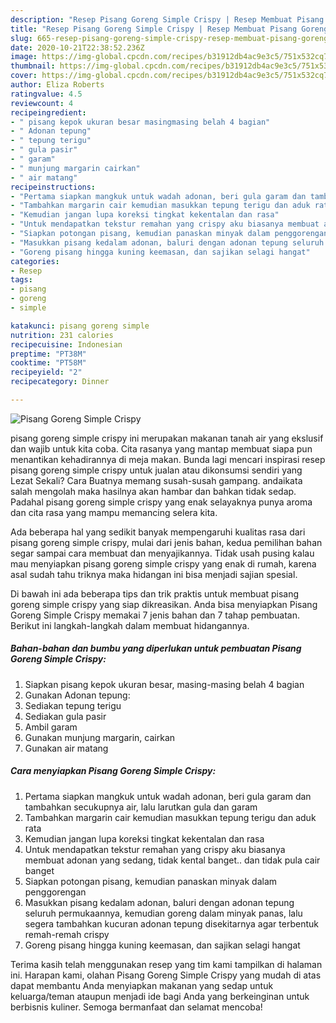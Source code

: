 ```yaml
---
description: "Resep Pisang Goreng Simple Crispy | Resep Membuat Pisang Goreng Simple Crispy Yang Enak dan Simpel"
title: "Resep Pisang Goreng Simple Crispy | Resep Membuat Pisang Goreng Simple Crispy Yang Enak dan Simpel"
slug: 665-resep-pisang-goreng-simple-crispy-resep-membuat-pisang-goreng-simple-crispy-yang-enak-dan-simpel
date: 2020-10-21T22:38:52.236Z
image: https://img-global.cpcdn.com/recipes/b31912db4ac9e3c5/751x532cq70/pisang-goreng-simple-crispy-foto-resep-utama.jpg
thumbnail: https://img-global.cpcdn.com/recipes/b31912db4ac9e3c5/751x532cq70/pisang-goreng-simple-crispy-foto-resep-utama.jpg
cover: https://img-global.cpcdn.com/recipes/b31912db4ac9e3c5/751x532cq70/pisang-goreng-simple-crispy-foto-resep-utama.jpg
author: Eliza Roberts
ratingvalue: 4.5
reviewcount: 4
recipeingredient:
- " pisang kepok ukuran besar masingmasing belah 4 bagian"
- " Adonan tepung"
- " tepung terigu"
- " gula pasir"
- " garam"
- " munjung margarin cairkan"
- " air matang"
recipeinstructions:
- "Pertama siapkan mangkuk untuk wadah adonan, beri gula garam dan tambahkan secukupnya air, lalu larutkan gula dan garam"
- "Tambahkan margarin cair kemudian masukkan tepung terigu dan aduk rata"
- "Kemudian jangan lupa koreksi tingkat kekentalan dan rasa"
- "Untuk mendapatkan tekstur remahan yang crispy aku biasanya membuat adonan yang sedang, tidak kental banget.. dan tidak pula cair banget"
- "Siapkan potongan pisang, kemudian panaskan minyak dalam penggorengan"
- "Masukkan pisang kedalam adonan, baluri dengan adonan tepung seluruh permukaannya, kemudian goreng dalam minyak panas, lalu segera tambahkan kucuran adonan tepung disekitarnya agar terbentuk remah-remah crispy"
- "Goreng pisang hingga kuning keemasan, dan sajikan selagi hangat"
categories:
- Resep
tags:
- pisang
- goreng
- simple

katakunci: pisang goreng simple 
nutrition: 231 calories
recipecuisine: Indonesian
preptime: "PT38M"
cooktime: "PT58M"
recipeyield: "2"
recipecategory: Dinner

---
```



![Pisang Goreng Simple Crispy](https://img-global.cpcdn.com/recipes/b31912db4ac9e3c5/751x532cq70/pisang-goreng-simple-crispy-foto-resep-utama.jpg)


pisang goreng simple crispy ini merupakan makanan tanah air yang ekslusif dan wajib untuk kita coba. Cita rasanya yang mantap membuat siapa pun menantikan kehadirannya di meja makan.
Bunda lagi mencari inspirasi resep pisang goreng simple crispy untuk jualan atau dikonsumsi sendiri yang Lezat Sekali? Cara Buatnya memang susah-susah gampang. andaikata salah mengolah maka hasilnya akan hambar dan bahkan tidak sedap. Padahal pisang goreng simple crispy yang enak selayaknya punya aroma dan cita rasa yang mampu memancing selera kita.



Ada beberapa hal yang sedikit banyak mempengaruhi kualitas rasa dari pisang goreng simple crispy, mulai dari jenis bahan, kedua pemilihan bahan segar sampai cara membuat dan menyajikannya. Tidak usah pusing kalau mau menyiapkan pisang goreng simple crispy yang enak di rumah, karena asal sudah tahu triknya maka hidangan ini bisa menjadi sajian spesial.


Di bawah ini ada beberapa tips dan trik praktis untuk membuat pisang goreng simple crispy yang siap dikreasikan. Anda bisa menyiapkan Pisang Goreng Simple Crispy memakai 7 jenis bahan dan 7 tahap pembuatan. Berikut ini langkah-langkah dalam membuat hidangannya.

<!--inarticleads1-->

##### Bahan-bahan dan bumbu yang diperlukan untuk pembuatan Pisang Goreng Simple Crispy:

1. Siapkan  pisang kepok ukuran besar, masing-masing belah 4 bagian
1. Gunakan  Adonan tepung:
1. Sediakan  tepung terigu
1. Sediakan  gula pasir
1. Ambil  garam
1. Gunakan  munjung margarin, cairkan
1. Gunakan  air matang




<!--inarticleads2-->

##### Cara menyiapkan Pisang Goreng Simple Crispy:

1. Pertama siapkan mangkuk untuk wadah adonan, beri gula garam dan tambahkan secukupnya air, lalu larutkan gula dan garam
1. Tambahkan margarin cair kemudian masukkan tepung terigu dan aduk rata
1. Kemudian jangan lupa koreksi tingkat kekentalan dan rasa
1. Untuk mendapatkan tekstur remahan yang crispy aku biasanya membuat adonan yang sedang, tidak kental banget.. dan tidak pula cair banget
1. Siapkan potongan pisang, kemudian panaskan minyak dalam penggorengan
1. Masukkan pisang kedalam adonan, baluri dengan adonan tepung seluruh permukaannya, kemudian goreng dalam minyak panas, lalu segera tambahkan kucuran adonan tepung disekitarnya agar terbentuk remah-remah crispy
1. Goreng pisang hingga kuning keemasan, dan sajikan selagi hangat




Terima kasih telah menggunakan resep yang tim kami tampilkan di halaman ini. Harapan kami, olahan Pisang Goreng Simple Crispy yang mudah di atas dapat membantu Anda menyiapkan makanan yang sedap untuk keluarga/teman ataupun menjadi ide bagi Anda yang berkeinginan untuk berbisnis kuliner. Semoga bermanfaat dan selamat mencoba!

